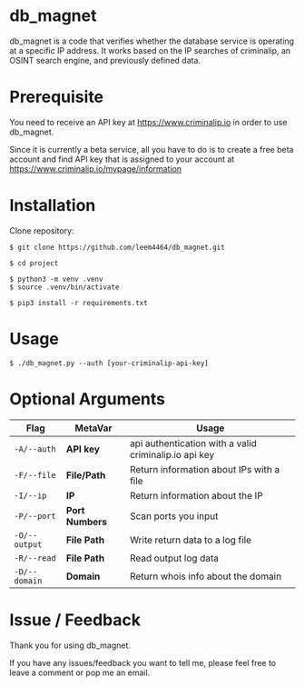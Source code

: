 # db_magnet
db_magnet is a code that verifies whether the database service is operating at a specific IP address.  It works based on the IP searches of criminalip, an OSINT search engine, and previously defined data. 

# Prerequisite
You need to receive an API key at https://www.criminalip.io in order to use db_magnet.

Since it is currently a beta service, all you have to do is to create a free beta account and find API key that is assigned to your account at https://www.criminalip.io/mypage/information


# Installation  

Clone repository:  

```  
$ git clone https://github.com/leem4464/db_magnet.git  
```

```  
$ cd project
```

```  
$ python3 -m venv .venv  
$ source .venv/bin/activate  
```

```  
$ pip3 install -r requirements.txt  
```

  

# Usage

```  
$ ./db_magnet.py --auth [your-criminalip-api-key]  
```

  

# Optional Arguments  

| Flag | MetaVar | Usage |
| -------------- | ----------- | ----------------------------------------------------- |
| `-A/--auth` | **API key** | api authentication with a valid criminalip.io api key |
| `-F/--file` | **File/Path** | Return information about IPs with a file |
| `-I/--ip` | **IP** | Return information about the IP |
| `-P/--port` | **Port Numbers** | Scan ports you input |
| `-O/--output` | **File Path** | Write return data to a log file |
| `-R/--read` | **File Path** | Read output log data |
| `-D/--domain` | **Domain** | Return whois info about the domain |


# Issue / Feedback
Thank you for using db_magnet. 

If you have any issues/feedback you want to tell me, please feel free to leave a comment or pop me an email.

